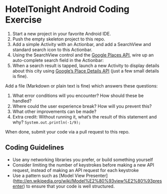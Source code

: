 
# HotelTonight Android Coding Exercise
1. Start a new project in your favorite Android IDE.
2. Push the empty skeleton project to this repo.
3. Add a simple Activity with an Actionbar, and add a SearchView and standard search icon to this Actionbar.
4. Using the SearchView control and the [Google Places API](https://developers.google.com/places/documentation/autocomplete), wire up an auto-complete search field in the Actionbar:
5. When a search result is tapped, launch a new Activity to display details about this city using [Google’s Place Details API](https://developers.google.com/places/documentation/details) (just a few small details is fine).

Add a file (Markdown or plain text is fine) which answers these questions:

1. What error conditions will you encounter? How should these be handled?
2. Where could the user experience break? How will you prevent this?
3. What other improvements can be made?
4. Extra credit: Without running it, what’s the result of this statement and why?
`System.out.println(-1/9);`

When done, submit your code via a pull request to this repo.


## Coding Guidelines
* Use any networking libraries you prefer, or build something yourself
* Consider limiting the number of keystrokes before making a new API request, instead of making an API request for each keystroke
* Use a pattern such as [Model View Presenter] (http://en.wikipedia.org/wiki/Model%E2%80%93view%E2%80%93presenter) to ensure that your code is well structured.
